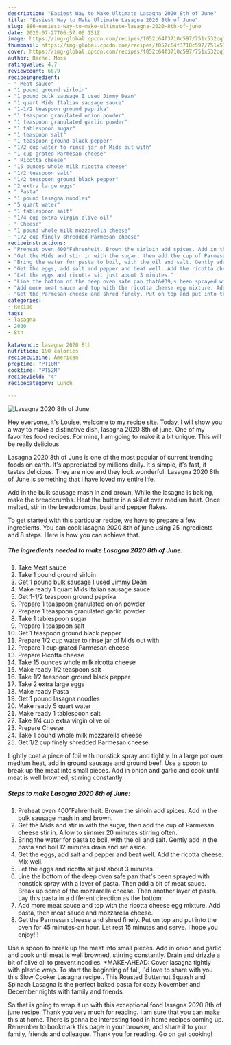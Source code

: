 ```yaml
---
description: "Easiest Way to Make Ultimate Lasagna 2020 8th of June"
title: "Easiest Way to Make Ultimate Lasagna 2020 8th of June"
slug: 886-easiest-way-to-make-ultimate-lasagna-2020-8th-of-june
date: 2020-07-27T06:57:06.151Z
image: https://img-global.cpcdn.com/recipes/f052c64f3710c597/751x532cq70/lasagna-2020-8th-of-june-recipe-main-photo.jpg
thumbnail: https://img-global.cpcdn.com/recipes/f052c64f3710c597/751x532cq70/lasagna-2020-8th-of-june-recipe-main-photo.jpg
cover: https://img-global.cpcdn.com/recipes/f052c64f3710c597/751x532cq70/lasagna-2020-8th-of-june-recipe-main-photo.jpg
author: Rachel Moss
ratingvalue: 4.7
reviewcount: 6679
recipeingredient:
- " Meat sauce"
- "1 pound ground sirloin"
- "1 pound bulk sausage I used Jimmy Dean"
- "1 quart Mids Italian sausage sauce"
- "1-1/2 teaspoon ground paprika"
- "1 teaspoon granulated onion powder"
- "1 teaspoon granulated garlic powder"
- "1 tablespoon sugar"
- "1 teaspoon salt"
- "1 teaspoon ground black pepper"
- "1/2 cup water to rinse jar of Mids out with"
- "1 cup grated Parmesan cheese"
- " Ricotta cheese"
- "15 ounces whole milk ricotta cheese"
- "1/2 teaspoon salt"
- "1/2 teaspoon ground black pepper"
- "2 extra large eggs"
- " Pasta"
- "1 pound lasagna noodles"
- "5 quart water"
- "1 tablespoon salt"
- "1/4 cup extra virgin olive oil"
- " Cheese"
- "1 pound whole milk mozzarella cheese"
- "1/2 cup finely shredded Parmesan cheese"
recipeinstructions:
- "Preheat oven 400°Fahrenheit. Brown the sirloin add spices. Add in the bulk sausage mash in and brown."
- "Get the Mids and stir in with the sugar, then add the cup of Parmesan cheese stir in. Allow to simmer 20 minutes stirring often."
- "Bring the water for pasta to boil, with the oil and salt. Gently add in the pasta and boil 12 minutes drain and set aside."
- "Get the eggs, add salt and pepper and beat well. Add the ricotta cheese. Mix well."
- "Let the eggs and ricotta sit just about 3 minutes."
- "Line the bottom of the deep oven safe pan that&#39;s been sprayed with nonstick spray with a layer of pasta. Then add a bit of meat sauce. Break up some of the mozzarella cheese. Then another layer of pasta. Lay this pasta in a different direction as the bottom."
- "Add more meat sauce and top with the ricotta cheese egg mixture. Add pasta, then meat sauce and mozzarella cheese."
- "Get the Parmesan cheese and shred finely. Put on top and put into the oven for 45 minutes-an hour. Let rest 15 minutes and serve. I hope you enjoy!!!"
categories:
- Recipe
tags:
- lasagna
- 2020
- 8th

katakunci: lasagna 2020 8th 
nutrition: 190 calories
recipecuisine: American
preptime: "PT10M"
cooktime: "PT52M"
recipeyield: "4"
recipecategory: Lunch

---
```



![Lasagna 2020 8th of June](https://img-global.cpcdn.com/recipes/f052c64f3710c597/751x532cq70/lasagna-2020-8th-of-june-recipe-main-photo.jpg)

Hey everyone, it's Louise, welcome to my recipe site. Today, I will show you a way to make a distinctive dish, lasagna 2020 8th of june. One of my favorites food recipes. For mine, I am going to make it a bit unique. This will be really delicious.

Lasagna 2020 8th of June is one of the most popular of current trending foods on earth. It's appreciated by millions daily. It's simple, it's fast, it tastes delicious. They are nice and they look wonderful. Lasagna 2020 8th of June is something that I have loved my entire life.

Add in the bulk sausage mash in and brown. While the lasagna is baking, make the breadcrumbs. Heat the butter in a skillet over medium heat. Once melted, stir in the breadcrumbs, basil and pepper flakes.


To get started with this particular recipe, we have to prepare a few ingredients. You can cook lasagna 2020 8th of june using 25 ingredients and 8 steps. Here is how you can achieve that.

<!--inarticleads1-->

##### The ingredients needed to make Lasagna 2020 8th of June:

1. Take  Meat sauce
1. Take 1 pound ground sirloin
1. Get 1 pound bulk sausage I used Jimmy Dean
1. Make ready 1 quart Mids Italian sausage sauce
1. Get 1-1/2 teaspoon ground paprika
1. Prepare 1 teaspoon granulated onion powder
1. Prepare 1 teaspoon granulated garlic powder
1. Take 1 tablespoon sugar
1. Prepare 1 teaspoon salt
1. Get 1 teaspoon ground black pepper
1. Prepare 1/2 cup water to rinse jar of Mids out with
1. Prepare 1 cup grated Parmesan cheese
1. Prepare  Ricotta cheese
1. Take 15 ounces whole milk ricotta cheese
1. Make ready 1/2 teaspoon salt
1. Take 1/2 teaspoon ground black pepper
1. Take 2 extra large eggs
1. Make ready  Pasta
1. Get 1 pound lasagna noodles
1. Make ready 5 quart water
1. Make ready 1 tablespoon salt
1. Take 1/4 cup extra virgin olive oil
1. Prepare  Cheese
1. Take 1 pound whole milk mozzarella cheese
1. Get 1/2 cup finely shredded Parmesan cheese


Lightly coat a piece of foil with nonstick spray and tightly. In a large pot over medium heat, add in ground sausage and ground beef. Use a spoon to break up the meat into small pieces. Add in onion and garlic and cook until meat is well browned, stirring constantly. 

<!--inarticleads2-->

##### Steps to make Lasagna 2020 8th of June:

1. Preheat oven 400°Fahrenheit. Brown the sirloin add spices. Add in the bulk sausage mash in and brown.
1. Get the Mids and stir in with the sugar, then add the cup of Parmesan cheese stir in. Allow to simmer 20 minutes stirring often.
1. Bring the water for pasta to boil, with the oil and salt. Gently add in the pasta and boil 12 minutes drain and set aside.
1. Get the eggs, add salt and pepper and beat well. Add the ricotta cheese. Mix well.
1. Let the eggs and ricotta sit just about 3 minutes.
1. Line the bottom of the deep oven safe pan that&#39;s been sprayed with nonstick spray with a layer of pasta. Then add a bit of meat sauce. Break up some of the mozzarella cheese. Then another layer of pasta. Lay this pasta in a different direction as the bottom.
1. Add more meat sauce and top with the ricotta cheese egg mixture. Add pasta, then meat sauce and mozzarella cheese.
1. Get the Parmesan cheese and shred finely. Put on top and put into the oven for 45 minutes-an hour. Let rest 15 minutes and serve. I hope you enjoy!!!


Use a spoon to break up the meat into small pieces. Add in onion and garlic and cook until meat is well browned, stirring constantly. Drain and drizzle a bit of olive oil to prevent noodles. *MAKE-AHEAD: Cover lasagna tightly with plastic wrap. To start the beginning of fall, I&#39;d love to share with you this Slow Cooker Lasagna recipe.. This Roasted Butternut Squash and Spinach Lasagna is the perfect baked pasta for cozy November and December nights with family and friends. 

So that is going to wrap it up with this exceptional food lasagna 2020 8th of june recipe. Thank you very much for reading. I am sure that you can make this at home. There is gonna be interesting food in home recipes coming up. Remember to bookmark this page in your browser, and share it to your family, friends and colleague. Thank you for reading. Go on get cooking!
